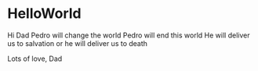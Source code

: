 # HelloWorld
Hi Dad
Pedro will change the world
Pedro will end this world
He will deliver us to salvation
or he will deliver us to death

Lots of love, Dad
